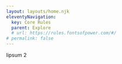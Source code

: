```yaml
---
layout: layouts/home.njk
eleventyNavigation:
  key: Core Rules
  parent: Explore
  # url: https://rules.fontsofpower.com/#/
# permalink: false
---
```


lipsum 2